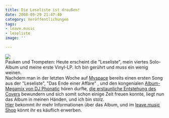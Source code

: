 ```yaml
---
title: Die Leseliste ist draußen!
date: 2008-09-29 21:47:40
category: Veröffentlichungen
tags:
- leave.music
- leseliste
image: ''

---
```


[![](http://www.leavemusic.de/live/leavemusic/content/artikelbilder/210)](http://www.leavemusic.de/live/leavemusic/index.php?content=152)  
Pauken und Trompeten: Heute erscheint die "Leseliste", mein viertes Solo-Album und meine erste Vinyl-LP. Ich bin gerührt und muss ein wenig weinen.  
Nachdem man in der letzten Woche auf [Myspace](http://www.myspace.com/misantropolis) bereits einen ersten Song aus der "Leseliste", "Das Ende einer Affäre" , und den kongenialen [Album-Megamix von DJ Phonatic](http://www.leavemusic.de/live/leavemusic/scripts/download_internal.php?file_id=45) hören durfte, [die erstaunliche Entstehung des Covers](http://www.leavemusic.de/live/leavemusic/scripts/download_internal.php?file_id=46) bewundern und sich somit schon einige Zeit freuen konnte, liegt nun das Album in meinen Händen, und ich bin stolz.  
[Hier](http://www.leavemusic.de/live/leavemusic/index.php?content=12&artikel_id=55) bekommt ihr mehr Informationen über das Album, und im [leave.music Shop](http://www.leavemusic.de/live/leavemusic/index.php?content=30&shopitem_id=43) könnt ihr es käuflich erwerben.
